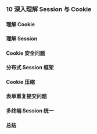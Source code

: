 ### 10 深入理解 Session 与 Cookie 
>
#### 理解 Cookie
>
#### 理解 Session
>
#### Cookie 安全问题
>
#### 分布式 Session 框架
>
#### Cookie 压缩
>
#### 表单重复提交问题
>
#### 多终端 Session 统一
>
#### 总结